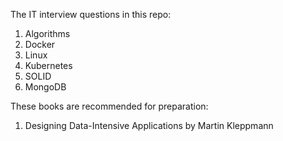 The IT interview questions in this repo:
1) Algorithms
2) Docker
3) Linux
4) Kubernetes
5) SOLID
6) MongoDB

These books are recommended for preparation:
1) Designing Data-Intensive Applications by Martin Kleppmann

